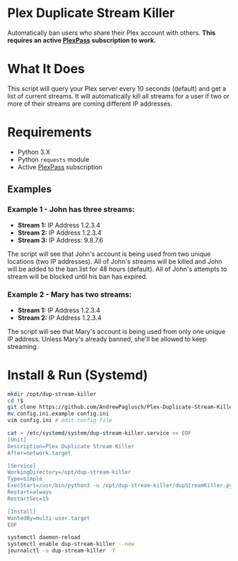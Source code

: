 # Plex Duplicate Stream Killer
Automatically ban users who share their Plex account with others. **This requires an active [PlexPass](https://www.plex.tv/plex-pass/) subscription to work.**

# What It Does
This script will query your Plex server every 10 seconds (default) and get a list of current streams. It will automatically kill all streams for a user if two or more of their streams are coming different IP addresses. 

# Requirements
- Python 3.X
- Python `requests` module
- Active [PlexPass](https://www.plex.tv/plex-pass/) subscription

## Examples

### Example 1 - John has three streams:

 - **Stream 1:** IP Address 1.2.3.4
 - **Stream 2:** IP Address 1.2.3.4
 - **Stream 3:** IP Address: 9.8.7.6
 
 The script will see that John's account is being used from two unique locations (two IP addresses). All of John's streams will be killed and John will be added to the ban list for 48 hours (default). All of John's attempts to stream will be blocked until his ban has expired.
 
 ### Example 2 - Mary has two streams:
 
  - **Stream 1:** IP Address 1.2.3.4
  - **Stream 2:** IP Address 1.2.3.4
  
  The script will see that Mary's account is being used from only one unique IP address. Unless Mary's already banned, she'll be allowed to keep streaming.
  
# Install & Run (Systemd)

```bash
mkdir /opt/dup-stream-killer
cd !$
git clone https://github.com/AndrewPaglusch/Plex-Duplicate-Stream-Killer .
mv config.ini.example config.ini
vim config.ini # edit config file

cat > /etc/systemd/system/dup-stream-killer.service << EOF
[Unit]
Description=Plex Duplicate Stream Killer
After=network.target

[Service]
WorkingDirectory=/opt/dup-stream-killer
Type=simple
ExecStart=/usr/bin/python3 -u /opt/dup-stream-killer/dupStreamKiller.py
Restart=always
RestartSec=15

[Install]
WantedBy=multi-user.target
EOF

systemctl daemon-reload
systemctl enable dup-stream-killer --now
journalctl -u dup-stream-killer -f
```

